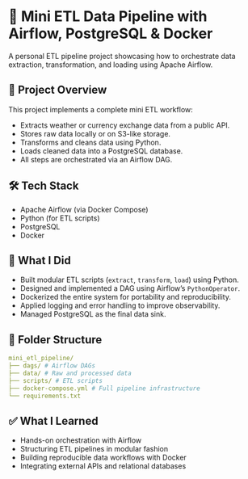 # 🧪 Mini ETL Data Pipeline with Airflow, PostgreSQL & Docker

A personal ETL pipeline project showcasing how to orchestrate data extraction, transformation, and loading using Apache Airflow.

## 📌 Project Overview

This project implements a complete mini ETL workflow:
- Extracts weather or currency exchange data from a public API.
- Stores raw data locally or on S3-like storage.
- Transforms and cleans data using Python.
- Loads cleaned data into a PostgreSQL database.
- All steps are orchestrated via an Airflow DAG.

## 🛠 Tech Stack

- Apache Airflow (via Docker Compose)
- Python (for ETL scripts)
- PostgreSQL
- Docker

## 🧠 What I Did

- Built modular ETL scripts (`extract`, `transform`, `load`) using Python.
- Designed and implemented a DAG using Airflow’s `PythonOperator`.
- Dockerized the entire system for portability and reproducibility.
- Applied logging and error handling to improve observability.
- Managed PostgreSQL as the final data sink.

## 📁 Folder Structure
```yaml
mini_etl_pipeline/
├── dags/ # Airflow DAGs
├── data/ # Raw and processed data
├── scripts/ # ETL scripts
├── docker-compose.yml # Full pipeline infrastructure
└── requirements.txt
```

## ✅ What I Learned

- Hands-on orchestration with Airflow
- Structuring ETL pipelines in modular fashion
- Building reproducible data workflows with Docker
- Integrating external APIs and relational databases
